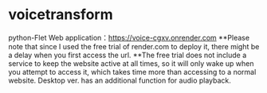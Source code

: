 # voicetransform
python-Flet
Web application：https://voice-cgxv.onrender.com 
**Please note that since I used the free trial of render.com to deploy it, there might be a delay when you first access the url. 
**The free trial does not include a service to keep the website active at all times, so it will only wake up when you attempt to access it, which takes time more than accessing to a normal website.
Desktop ver. has  an additional function for audio playback.
